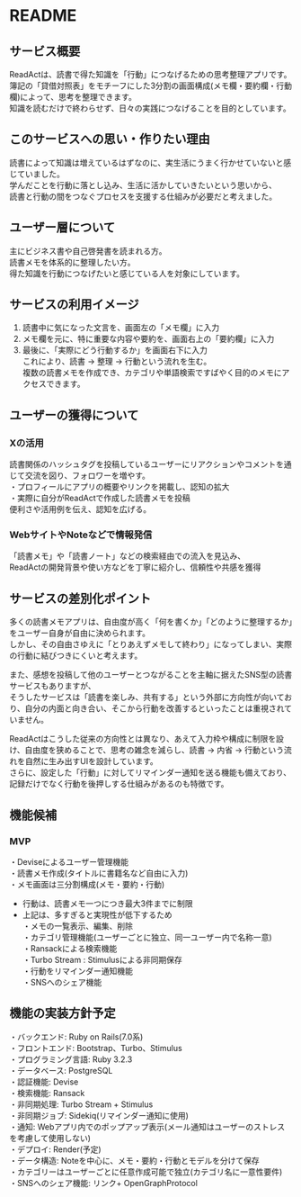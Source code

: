 # README

## サービス概要
ReadActは、読書で得た知識を「行動」につなげるための思考整理アプリです。  
簿記の「貸借対照表」をモチーフにした3分割の画面構成(メモ欄・要約欄・行動欄)によって、思考を整理できます。  
知識を読むだけで終わらせず、日々の実践につなげることを目的としています。  

## このサービスへの思い・作りたい理由
読書によって知識は増えているはずなのに、実生活にうまく行かせていないと感じていました。  
学んだことを行動に落とし込み、生活に活かしていきたいという思いから、  
読書と行動の間をつなぐプロセスを支援する仕組みが必要だと考えました。  

## ユーザー層について
主にビジネス書や自己啓発書を読まれる方。  
読書メモを体系的に整理したい方。  
得た知識を行動につなげたいと感じている人を対象にしています。  

## サービスの利用イメージ
1. 読書中に気になった文言を、画面左の「メモ欄」に入力  
2. メモ欄を元に、特に重要な内容や要約を、画面右上の「要約欄」に入力  
3. 最後に、「実際にどう行動するか」を画面右下に入力  
これにより、読書 → 整理 → 行動という流れを生む。  
複数の読書メモを作成でき、カテゴリや単語検索ですばやく目的のメモにアクセスできます。  

## ユーザーの獲得について
### Xの活用
読書関係のハッシュタグを投稿しているユーザーにリアクションやコメントを通じて交流を図り、フォロワーを増やす。  
・プロフィールにアプリの概要やリンクを掲載し、認知の拡大  
・実際に自分がReadActで作成した読書メモを投稿  
便利さや活用例を伝え、認知を広げる。  

### WebサイトやNoteなどで情報発信
「読書メモ」や「読書ノート」などの検索経由での流入を見込み、  
ReadActの開発背景や使い方などを丁寧に紹介し、信頼性や共感を獲得  

## サービスの差別化ポイント
多くの読書メモアプリは、自由度が高く「何を書くか」「どのように整理するか」をユーザー自身が自由に決められます。  
しかし、その自由さゆえに「とりあえずメモして終わり」になってしまい、実際の行動に結びつきにくいと考えます。  

また、感想を投稿して他のユーザーとつながることを主軸に据えたSNS型の読書サービスもありますが、  
そうしたサービスは「読書を楽しみ、共有する」という外部に方向性が向いており、自分の内面と向き合い、そこから行動を改善するといったことは重視されていません。  

ReadActはこうした従来の方向性とは異なり、あえて入力枠や構成に制限を設け、自由度を狭めることで、思考の雑念を減らし、読書 → 内省 → 行動という流れを自然に生み出すUIを設計しています。  
さらに、設定した「行動」に対してリマインダー通知を送る機能も備えており、記録だけでなく行動を後押しする仕組みがあるのも特徴です。  

## 機能候補
### MVP
・Deviseによるユーザー管理機能  
・読書メモ作成(タイトルに書籍名など自由に入力)  
・メモ画面は三分割構成(メモ・要約・行動)  
  - 行動は、読書メモ一つにつき最大3件までに制限  
  - 上記は、多すぎると実現性が低下するため  
・メモの一覧表示、編集、削除  
・カテゴリ管理機能(ユーザーごとに独立、同一ユーザー内で名称一意)  
・Ransackによる検索機能  
・Turbo Stream : Stimulusによる非同期保存  
・行動をリマインダー通知機能  
・SNSへのシェア機能  

## 機能の実装方針予定
・バックエンド: Ruby on Rails(7.0系)  
・フロントエンド: Bootstrap、Turbo、Stimulus  
・プログラミング言語: Ruby 3.2.3  
・データベース: PostgreSQL  
・認証機能: Devise  
・検索機能: Ransack  
・非同期処理: Turbo Stream + Stimulus  
・非同期ジョブ: Sidekiq(リマインダー通知に使用)  
・通知: Webアプリ内でのポップアップ表示(メール通知はユーザーのストレスを考慮して使用しない)  
・デプロイ: Render(予定)  
・データ構造: Noteを中心に、メモ・要約・行動とモデルを分けて保存  
・カテゴリーはユーザーごとに任意作成可能で独立(カテゴリ名に一意性要件)  
・SNSへのシェア機能: リンク+ OpenGraphProtocol  
